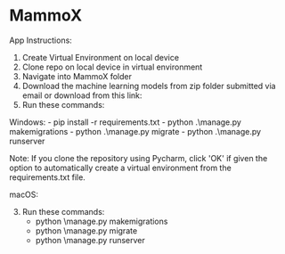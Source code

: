 # MammoX

App Instructions:
1. Create Virtual Environment on local device
2. Clone repo on local device in virtual environment 
3. Navigate into MammoX folder 
4. Download the machine learning models from zip folder submitted via email or download from this link:
5. Run these commands:

Windows:
    - pip install -r requirements.txt
    - python .\manage.py makemigrations
    - python .\manage.py migrate
    - python .\manage.py runserver

Note: If you clone the repository using Pycharm,
click 'OK' if given the option to automatically create
a virtual environment from the requirements.txt file.

macOS: 

3. Run these commands:
    - python \manage.py makemigrations
    - python \manage.py migrate
    - python \manage.py runserver
